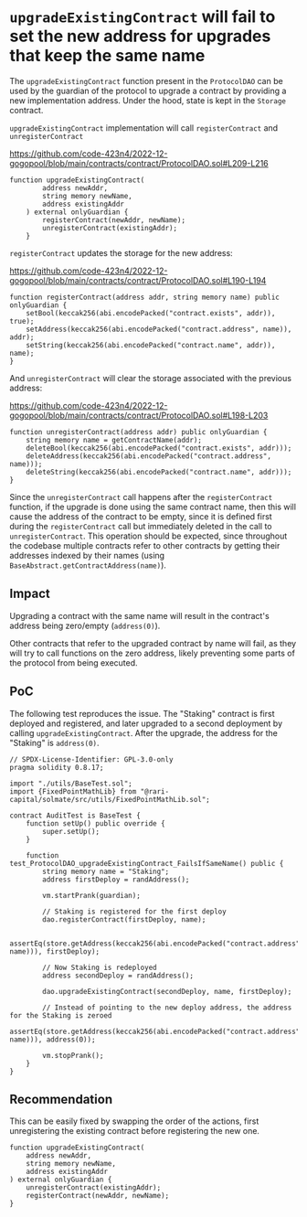 # `upgradeExistingContract` will fail to set the new address for upgrades that keep the same name

The `upgradeExistingContract` function present in the `ProtocolDAO` can be used by the guardian of the protocol to upgrade a contract by providing a new implementation address. Under the hood, state is kept in the `Storage` contract.

`upgradeExistingContract` implementation will call `registerContract` and `unregisterContract`

https://github.com/code-423n4/2022-12-gogopool/blob/main/contracts/contract/ProtocolDAO.sol#L209-L216

```solidity
function upgradeExistingContract(
		address newAddr,
		string memory newName,
		address existingAddr
	) external onlyGuardian {
		registerContract(newAddr, newName);
		unregisterContract(existingAddr);
	}
```

`registerContract` updates the storage for the new address:

https://github.com/code-423n4/2022-12-gogopool/blob/main/contracts/contract/ProtocolDAO.sol#L190-L194

```solidity
function registerContract(address addr, string memory name) public onlyGuardian {
	setBool(keccak256(abi.encodePacked("contract.exists", addr)), true);
	setAddress(keccak256(abi.encodePacked("contract.address", name)), addr);
	setString(keccak256(abi.encodePacked("contract.name", addr)), name);
}
```

And `unregisterContract` will clear the storage associated with the previous address:

https://github.com/code-423n4/2022-12-gogopool/blob/main/contracts/contract/ProtocolDAO.sol#L198-L203

```solidity
function unregisterContract(address addr) public onlyGuardian {
	string memory name = getContractName(addr);
	deleteBool(keccak256(abi.encodePacked("contract.exists", addr)));
	deleteAddress(keccak256(abi.encodePacked("contract.address", name)));
	deleteString(keccak256(abi.encodePacked("contract.name", addr)));
}
```

Since the `unregisterContract` call happens after the `registerContract` function, if the upgrade is done using the same contract name, then this will cause the address of the contract to be empty, since it is defined first during the `registerContract` call but immediately deleted in the call to `unregisterContract`. This operation should be expected, since throughout the codebase multiple contracts refer to other contracts by getting their addresses indexed by their names (using `BaseAbstract.getContractAddress(name)`).

## Impact 

Upgrading a contract with the same name will result in the contract's address being zero/empty (`address(0)`).

Other contracts that refer to the upgraded contract by name will fail, as they will try to call functions on the zero address, likely preventing some parts of the protocol from being executed.

## PoC

The following test reproduces the issue. The "Staking" contract is first deployed and registered, and later upgraded to a second deployment by calling `upgradeExistingContract`. After the upgrade, the address for the "Staking" is `address(0)`.

```solidity
// SPDX-License-Identifier: GPL-3.0-only
pragma solidity 0.8.17;

import "./utils/BaseTest.sol";
import {FixedPointMathLib} from "@rari-capital/solmate/src/utils/FixedPointMathLib.sol";

contract AuditTest is BaseTest {
	function setUp() public override {
		super.setUp();
	}
	
	function test_ProtocolDAO_upgradeExistingContract_FailsIfSameName() public {
		string memory name = "Staking";
		address firstDeploy = randAddress();

		vm.startPrank(guardian);

		// Staking is registered for the first deploy
		dao.registerContract(firstDeploy, name);

		assertEq(store.getAddress(keccak256(abi.encodePacked("contract.address", name))), firstDeploy);

		// Now Staking is redeployed
		address secondDeploy = randAddress();

		dao.upgradeExistingContract(secondDeploy, name, firstDeploy);

		// Instead of pointing to the new deploy address, the address for the Staking is zeroed
		assertEq(store.getAddress(keccak256(abi.encodePacked("contract.address", name))), address(0));

		vm.stopPrank();
	}
}

```

## Recommendation 

This can be easily fixed by swapping the order of the actions, first unregistering the existing contract before registering the new one.

```solidity
function upgradeExistingContract(
    address newAddr,
    string memory newName,
    address existingAddr
) external onlyGuardian {
    unregisterContract(existingAddr);
    registerContract(newAddr, newName);
}
```

